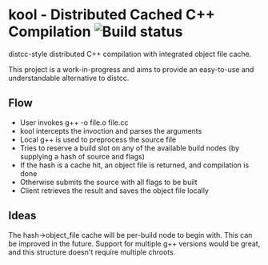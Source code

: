 # kool - Distributed Cached C++ Compilation ![Build status](https://travis-ci.org/davnils/kool.svg)

distcc-style distributed C++ compilation with integrated object file cache.

This project is a work-in-progress and aims to provide an easy-to-use and understandable alternative to distcc.

## Flow

* User invokes g++ -o file.o file.cc
* kool intercepts the invoction and parses the arguments
* Local g++ is used to preprocess the source file
* Tries to reserve a build slot on any of the available build nodes (by supplying a hash of source and flags)
* If the hash is a cache hit, an object file is returned, and compilation is done
* Otherwise submits the source with all flags to be built
* Client retrieves the result and saves the object file locally

## Ideas

The hash->object_file cache will be per-build node to begin with. This can be improved in the future.
Support for multiple g++ versions would be great, and this structure doesn't require multiple chroots.
